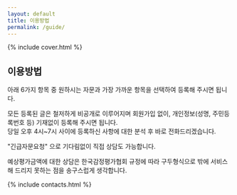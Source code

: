 ```yaml
---
layout: default
title: 이용방법
permalink: /guide/
---
```


{% include cover.html %}

## 이용방법

아래 6가지 항목 중 원하시는 자문과 가장 가까운 항목을 선택하여 등록해 주시면 됩니다.

모든 등록된 글은 철저하게 비공개로 이루어지며 회원가입 없이, 개인정보(성명, 주민등록번호 등) 기재없이 등록해 주시면 됩니다.<br>
당일 오후 4시~7시 사이에 등록하신 사항에 대한 분석 후 바로 전화드리겠습니다.

"긴급자문요청" 으로 기다림없이 직접 상담도 가능합니다.

예상평가금액에 대한 상담은 한국감정평가협회 규정에 따라 구두형식으로 밖에 서비스 해 드리지 못하는 점을 송구스럽게 생각합니다.

{% include contacts.html %}
